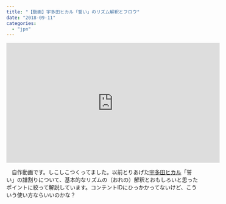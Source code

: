 ```yaml
---
title: "【動画】宇多田ヒカル「誓い」のリズム解釈とフロウ"
date: "2018-09-11"
categories: 
  - "jpn"
---
```


<iframe width="560" height="315" src="https://www.youtube.com/embed/kpVBR16he4M" frameborder="0" allow="autoplay; encrypted-media" allowfullscreen></iframe>

　自作動画です。しこしこつくってました。以前とりあげた[宇多田ヒカル](http://d.hatena.ne.jp/keyword/%B1%A7%C2%BF%C5%C4%A5%D2%A5%AB%A5%EB)「誓い」の譜割りについて、基本的なリズムの（おれの）解釈とおもしろいと思ったポイントに絞って解説しています。コンテントIDにひっかかってないけど、こういう使い方ならいいのかな？
